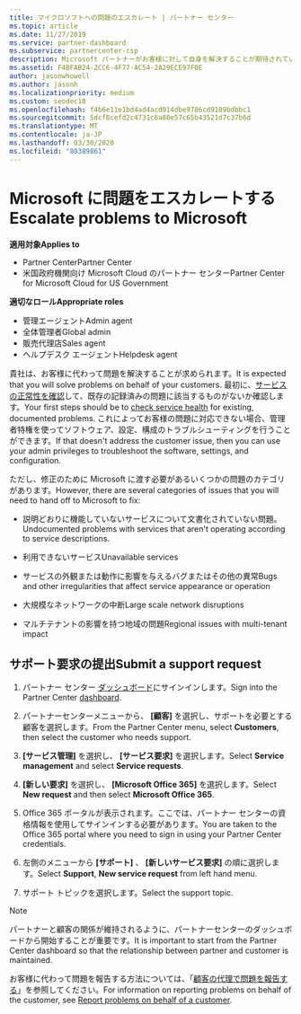 ```yaml
---
title: マイクロソフトへの問題のエスカレート | パートナー センター
ms.topic: article
ms.date: 11/27/2019
ms.service: partner-dashboard
ms.subservice: partnercenter-csp
description: Microsoft パートナーがお客様に対して自身を解決することが期待されている問題と、Microsoft にエスカレートする必要がある問題について説明します。
ms.assetid: F4BFAB24-2CC6-4F77-AC54-2A29ECE97F0E
author: jasonwhowell
ms.author: jasonh
ms.localizationpriority: medium
ms.custom: seodec18
ms.openlocfilehash: f4b6e11e1bd4ad4acd014dbe9786cd9189bdbbc1
ms.sourcegitcommit: 5dcf8cefd2c4731c6a80e57c65b43521d7c37b6d
ms.translationtype: MT
ms.contentlocale: ja-JP
ms.lasthandoff: 03/30/2020
ms.locfileid: "80389861"
---
```

# <a name="escalate-problems-to-microsoft"></a><span data-ttu-id="5ebf4-103">Microsoft に問題をエスカレートする</span><span class="sxs-lookup"><span data-stu-id="5ebf4-103">Escalate problems to Microsoft</span></span>

<span data-ttu-id="5ebf4-104">**適用対象**</span><span class="sxs-lookup"><span data-stu-id="5ebf4-104">**Applies to**</span></span>

- <span data-ttu-id="5ebf4-105">Partner Center</span><span class="sxs-lookup"><span data-stu-id="5ebf4-105">Partner Center</span></span>
- <span data-ttu-id="5ebf4-106">米国政府機関向け Microsoft Cloud のパートナー センター</span><span class="sxs-lookup"><span data-stu-id="5ebf4-106">Partner Center for Microsoft Cloud for US Government</span></span>

<span data-ttu-id="5ebf4-107">**適切なロール**</span><span class="sxs-lookup"><span data-stu-id="5ebf4-107">**Appropriate roles**</span></span>

- <span data-ttu-id="5ebf4-108">管理エージェント</span><span class="sxs-lookup"><span data-stu-id="5ebf4-108">Admin agent</span></span>
- <span data-ttu-id="5ebf4-109">全体管理者</span><span class="sxs-lookup"><span data-stu-id="5ebf4-109">Global admin</span></span>
- <span data-ttu-id="5ebf4-110">販売代理店</span><span class="sxs-lookup"><span data-stu-id="5ebf4-110">Sales agent</span></span>
- <span data-ttu-id="5ebf4-111">ヘルプデスク エージェント</span><span class="sxs-lookup"><span data-stu-id="5ebf4-111">Helpdesk agent</span></span>

<span data-ttu-id="5ebf4-112">貴社は、お客様に代わって問題を解決することが求められます。</span><span class="sxs-lookup"><span data-stu-id="5ebf4-112">It is expected that you will solve problems on behalf of your customers.</span></span> <span data-ttu-id="5ebf4-113">最初に、[サービスの正常性を確認](check-service-health.md)して、既存の記録済みの問題に該当するものがないか確認します。</span><span class="sxs-lookup"><span data-stu-id="5ebf4-113">Your first steps should be to [check service health](check-service-health.md) for existing, documented problems.</span></span> <span data-ttu-id="5ebf4-114">これによってお客様の問題に対応できない場合、管理者特権を使ってソフトウェア、設定、構成のトラブルシューティングを行うことができます。</span><span class="sxs-lookup"><span data-stu-id="5ebf4-114">If that doesn't address the customer issue, then you can use your admin privileges to troubleshoot the software, settings, and configuration.</span></span>

<span data-ttu-id="5ebf4-115">ただし、修正のために Microsoft に渡す必要があるいくつかの問題のカテゴリがあります。</span><span class="sxs-lookup"><span data-stu-id="5ebf4-115">However, there are several categories of issues that you will need to hand off to Microsoft to fix:</span></span>

- <span data-ttu-id="5ebf4-116">説明どおりに機能していないサービスについて文書化されていない問題。</span><span class="sxs-lookup"><span data-stu-id="5ebf4-116">Undocumented problems with services that aren't operating according to service descriptions.</span></span>

- <span data-ttu-id="5ebf4-117">利用できないサービス</span><span class="sxs-lookup"><span data-stu-id="5ebf4-117">Unavailable services</span></span>

- <span data-ttu-id="5ebf4-118">サービスの外観または動作に影響を与えるバグまたはその他の異常</span><span class="sxs-lookup"><span data-stu-id="5ebf4-118">Bugs and other irregularities that affect service appearance or operation</span></span>

- <span data-ttu-id="5ebf4-119">大規模なネットワークの中断</span><span class="sxs-lookup"><span data-stu-id="5ebf4-119">Large scale network disruptions</span></span>

- <span data-ttu-id="5ebf4-120">マルチテナントの影響を持つ地域の問題</span><span class="sxs-lookup"><span data-stu-id="5ebf4-120">Regional issues with multi-tenant impact</span></span>

## <a name="submit-a-support-request"></a><span data-ttu-id="5ebf4-121">サポート要求の提出</span><span class="sxs-lookup"><span data-stu-id="5ebf4-121">Submit a support request</span></span>

1. <span data-ttu-id="5ebf4-122">パートナー センター [ダッシュボード](https://partner.microsoft.com/dashboard)にサインインします。</span><span class="sxs-lookup"><span data-stu-id="5ebf4-122">Sign into the Partner Center [dashboard](https://partner.microsoft.com/dashboard).</span></span>

2. <span data-ttu-id="5ebf4-123">パートナーセンターメニューから、 **[顧客]** を選択し、サポートを必要とする顧客を選択します。</span><span class="sxs-lookup"><span data-stu-id="5ebf4-123">From the Partner Center menu, select **Customers**, then select the customer who needs support.</span></span>

3. <span data-ttu-id="5ebf4-124">**[サービス管理]** を選択し、 **[サービス要求]** を選択します。</span><span class="sxs-lookup"><span data-stu-id="5ebf4-124">Select **Service management** and select **Service requests**.</span></span>

4. <span data-ttu-id="5ebf4-125">**[新しい要求]** を選択し、 **[Microsoft Office 365]** を選択します。</span><span class="sxs-lookup"><span data-stu-id="5ebf4-125">Select **New request** and then select **Microsoft Office 365**.</span></span>

5. <span data-ttu-id="5ebf4-126">Office 365 ポータルが表示されます。ここでは、パートナー センターの資格情報を使用してサインインする必要があります。</span><span class="sxs-lookup"><span data-stu-id="5ebf4-126">You are taken to the Office 365 portal where you need to sign in using your Partner Center credentials.</span></span>

6. <span data-ttu-id="5ebf4-127">左側のメニューから **[サポート]** 、 **[新しいサービス要求]** の順に選択します。</span><span class="sxs-lookup"><span data-stu-id="5ebf4-127">Select **Support**, **New service request** from left hand menu.</span></span>

7. <span data-ttu-id="5ebf4-128">サポート トピックを選択します。</span><span class="sxs-lookup"><span data-stu-id="5ebf4-128">Select the support topic.</span></span>

>[!NOTE]
><span data-ttu-id="5ebf4-129">パートナーと顧客の関係が維持されるように、パートナーセンターのダッシュボードから開始することが重要です。</span><span class="sxs-lookup"><span data-stu-id="5ebf4-129">It is important to start from the Partner Center dashboard so that the relationship between partner and customer is maintained.</span></span> 


<span data-ttu-id="5ebf4-130">お客様に代わって問題を報告する方法については、「[顧客の代理で問題を報告する](report-problems-on-behalf-of-a-customer.md)」を参照してください。</span><span class="sxs-lookup"><span data-stu-id="5ebf4-130">For information on reporting problems on behalf of the customer, see [Report problems on behalf of a customer](report-problems-on-behalf-of-a-customer.md).</span></span>

 

 



